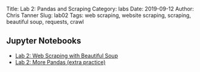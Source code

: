 Title: Lab 2: Pandas and Scraping
Category: labs
Date: 2019-09-12
Author: Chris Tanner
Slug: lab02
Tags: web scraping, website scraping, scraping, beautiful soup, requests, crawl

## Jupyter Notebooks

- [Lab 2: Web Scraping with Beautiful Soup]({filename}notebook/cs109a_lab2_web_scraping.ipynb)
- [Lab 2: More Pandas (extra practice)]({filename}notebook/cs109a_lab2_more_pandas.ipynb)
